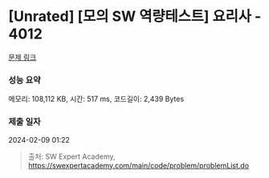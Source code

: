 # [Unrated] [모의 SW 역량테스트] 요리사 - 4012 

[문제 링크](https://swexpertacademy.com/main/code/problem/problemDetail.do?contestProbId=AWIeUtVakTMDFAVH) 

### 성능 요약

메모리: 108,112 KB, 시간: 517 ms, 코드길이: 2,439 Bytes

### 제출 일자

2024-02-09 01:22



> 출처: SW Expert Academy, https://swexpertacademy.com/main/code/problem/problemList.do